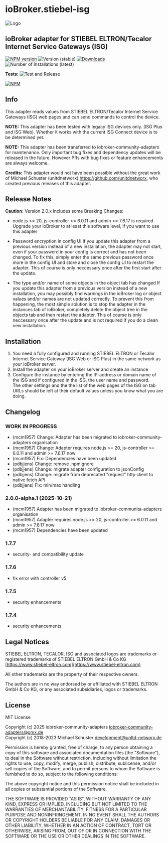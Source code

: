# ioBroker.stiebel-isg

![Logo](admin/stiebel-isg.png)

## ioBroker adapter for STIEBEL ELTRON/Tecalor Internet Service Gateways (ISG)

[![NPM version](https://img.shields.io/npm/v/iobroker.stiebel-isg.svg)](https://www.npmjs.com/package/iobroker.stiebel-isg)
![Version (stable)](https://iobroker.live/badges/stiebel-isg-stable.svg)
[![Downloads](https://img.shields.io/npm/dm/iobroker.stiebel-isg.svg)](https://www.npmjs.com/package/iobroker.stiebel-isg)
![Number of Installations (latest)](https://iobroker.live/badges/stiebel-isg-installed.svg)

**Tests:** ![Test and Release](https://github.com/iobroker-community-adapters/ioBroker.stiebel-isg/workflows/Test%20and%20Release/badge.svg)

[![NPM](https://nodei.co/npm/iobroker.stiebel-isg.svg?data=d,s)](https://www.npmjs.com/package/iobroker.stiebel-isg)

## Info

This adapter reads values from STIEBEL ELTRON/Tecalor Internet Service Gateways (ISG) web pages and can send commands to control the device.

**NOTE:** This adapter has been tested with legacy ISG devices only. (ISG Plus and ISG Web). Whether it works with the current ISG Connect device is to be determined yet.

**NOTE:** This adapter has been transferred to iobroker-community-adapters for maintenance. Only important bug fixes and dependency updates will be released in the future. However PRs with bug fixes or feature enhancements are always welcome.

**Credits:** This adapter would not have been possible without the great work of Michael Schuster (unltdnetworx) <https://github.com/unltdnetworx>, who created previous releases of this adapter.

## Release Notes

**Caution:** Version 2.0.x includes some Breaking Changes:

* node.js >= 20, js-controller >= 6.0.11 and admin >= 7.6.17 is required  
Upgrade your ioBroker to at least this software level, if you want to use this adapter

* Password encryption in config UI
If you update this adapter from a previous version instead of a new installation, the adapter may not start, even if your password in your config is correct and has not been changed. To fix this, simply enter the same previous password once more in the config UI and store and close the config UI to restart the adapter. This of course is only neccessary once after the first start after the update.

* The type and/or name of some objects in the object tab has changed
If you update this adapter from a previous version instead of a new installation, you may possibly find warnings in the ioBroker log or object values and/or names are not updated correctly. To prevent this from happening, the most simple solution is to stop the adapter in the instances tab of ioBroker, completely delete the object tree in the objects tab and then restart the adapter. This of course is only neccessary once after the update and is not required if you do a clean new installation.

## Installation

1. You need a fully configured and running STIEBEL ELTRON or Tecalor Internet Service Gateway (ISG Web or ISG Plus) in the same network as your ioBroker server.
2. Install the adapter on your ioBroker server and create an instance
3. Configure the instance by entering the IP-address or domain name of the ISG and if configured in the ISG, the user name and password.  
The other settings and the the list of the web pages of the ISG on tab URLs should be left at their default values unless you know what you are doing.

## Changelog

<!--
	Placeholder for the next version (at the beginning of the line):
	### **WORK IN PROGRESS**
-->
### **WORK IN PROGRESS**

* (mcm1957) Change: Adapter has been migrated to iobroker-community-adapters organisation
* (mcm1957) Change: Adapter requires node.js >= 20, js-controller >= 6.0.11 and admin >= 7.6.17 now
* (mcm1957) Fix: Dependencies have been updated
* (pdbjjens) Change: remove .npmignore
* (pdbjjens) Change: migrate adapter configuration to jsonConfig
* (pdbjjens) Change: migrate from deprecated "request" http client to native fetch API
* (pdbjjens) Fix: min/max handling

### 2.0.0-alpha.1 (2025-10-21)

* (mcm1957) Adapter has been migrated to iobroker-communita-adapters organisation
* (mcm1957) Adapter requires node.js >= 20, js-controller >= 6.0.11 and admin >= 7.6.17 now
* (mcm1957) Dependencies have been updated

### 1.7.7

* security- and compatibility update

### 1.7.6

* fix error with controller v5

### 1.7.5

* security enhancements

### 1.7.4

* security enhancements

## Legal Notices

STIEBEL ELTRON, TECALOR, ISG and associated logos are trademarks or registered trademarks of STIEBEL ELTRON GmbH & Co KG  [https://www.stiebel-eltron.com](https://www.stiebel-eltron.com)

All other trademarks are the property of their respective owners.

The authors are in no way endorsed by or affiliated with STIEBEL ELTRON GmbH & Co KG, or any associated subsidiaries, logos or trademarks.

## License

MIT License

Copyright (c) 2025 iobroker-community-adapters <iobroker-community-adapters@gmx.de>  
Copyright (c) 2018-2023 Michael Schuster <development@unltd-networx.de>

Permission is hereby granted, free of charge, to any person obtaining a copy
of this software and associated documentation files (the "Software"), to deal
in the Software without restriction, including without limitation the rights
to use, copy, modify, merge, publish, distribute, sublicense, and/or sell
copies of the Software, and to permit persons to whom the Software is
furnished to do so, subject to the following conditions:

The above copyright notice and this permission notice shall be included in all
copies or substantial portions of the Software.

THE SOFTWARE IS PROVIDED "AS IS", WITHOUT WARRANTY OF ANY KIND, EXPRESS OR
IMPLIED, INCLUDING BUT NOT LIMITED TO THE WARRANTIES OF MERCHANTABILITY,
FITNESS FOR A PARTICULAR PURPOSE AND NONINFRINGEMENT. IN NO EVENT SHALL THE
AUTHORS OR COPYRIGHT HOLDERS BE LIABLE FOR ANY CLAIM, DAMAGES OR OTHER
LIABILITY, WHETHER IN AN ACTION OF CONTRACT, TORT OR OTHERWISE, ARISING FROM,
OUT OF OR IN CONNECTION WITH THE SOFTWARE OR THE USE OR OTHER DEALINGS IN THE
SOFTWARE.
